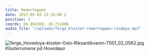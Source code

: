 ```yaml
---
title: Romertoppen
date: 2017-05-03 13:18:00 Z
position: 3
coords: 59.891369, 10.711006
audio_file: "/uploads/ferge_Kloster-romertoppen-lindøya.mp3"
---
```


![ferge_Hovedoya-kloster-Oslo-Riksantikvaren-T001_02_0562.jpg](/uploads/ferge_Hovedoya-kloster-Oslo-Riksantikvaren-T001_02_0562.jpg)*Klosterruinene på Hovedøya*